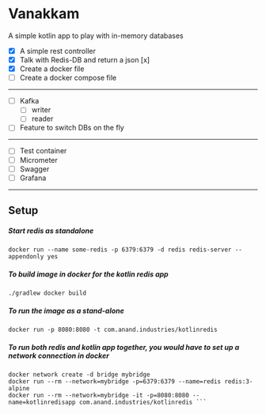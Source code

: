# Vanakkam

A simple kotlin app to play with in-memory databases

- [x] A simple rest controller 
- [x] Talk with Redis-DB and return a json [x]
- [x] Create a docker file
- [ ] Create a docker compose file
-----------
- [ ] Kafka
    - [ ] writer
    - [ ] reader    
- [ ] Feature to switch DBs on the fly
------------
- [ ] Test container
- [ ] Micrometer
- [ ] Swagger
- [ ] Grafana
-----------------
## Setup

##### Start redis as standalone

```docker run --name some-redis -p 6379:6379 -d redis redis-server --appendonly yes```
 
 
#####  To build image in docker for the kotlin redis app
 
 ``` ./gradlew docker build ```
 
 ##### To run the image as a stand-alone
 
  ```docker run -p 8080:8080 -t com.anand.industries/kotlinredis```
  
 ##### To run both redis and kotlin app together, you would have to set up a network connection in docker
 
 ```
docker network create -d bridge mybridge
docker run --rm --network=mybridge -p=6379:6379 --name=redis redis:3-alpine
docker run --rm --network=mybridge -it -p=8080:8080 --name=kotlinredisapp com.anand.industries/kotlinredis ``` 

